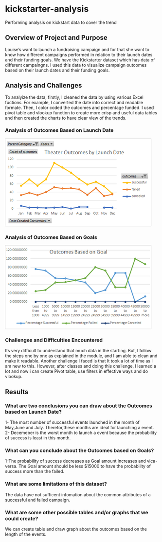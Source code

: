 # kickstarter-analysis
Performing analysis on kickstart data to cover the trend
## Overview of Project and Purpose
Louise’s want to launch a fundraising campaign and for that she want to know  how different campaigns performed in relation to their launch dates and their funding goals. We have the Kickstarter dataset which has data of different campaingns. I used this data to visualize campaign outcomes based on their launch dates and their funding goals. 
## Analysis and Challenges
To analyize the data, firstly, I cleaned the data by using various Excel fuctions. For example, I converted the date into correct and readable formate. Then, I color coded the outcomes and percentage funded. I used pivot table and vlookup function to create more crisp and useful data tables and then created the charts to have clear view of the trends. 
### Analysis of Outcomes Based on Launch Date
![Outcomes Based on Launch Date](Theater_Outcomes_vs_Launch.png)
### Analysis of Outcomes Based on Goals
![Outcomes Based on Goals]( Outcomes_vs_Goals.png)
 ### Challenges and Difficulties Encountered
Its very difficult to understand that much data in the starting. But, I follow the steps one by one as explained in the module, and I am able to clean and make it readable. Another challenge I faced is that It took a lot of time as I am new to this. However, after classes and doing this challenge, I learned a lot and now i can create Pivot table, use filters in effective ways and do vlookup. 
## Results
### What are two conclusions you can draw about the Outcomes based on Launch Date?
1- The most number of successful events launched in the month of May,June and July. Therefor,these months are ideal for launching a event.
2- Decemeber is the worst month to launch a event because the probability of success is least in this month. 
### What can you conclude about the Outcomes based on Goals?
1-The probability of success decreases as Goal amount increases and vica-versa. The Goal amount should be less $15000 to have the probability of success more than the failed.
### What are some limitations of this dataset?
The data have not sufficent infomation about the common attributes of a successful and failed campaign. 
### What are some other possible tables and/or graphs that we could create?
 We can create table and draw graph about the outcomes based on the length of the events. 
